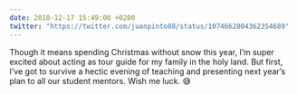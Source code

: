 ```yaml
---
date: 2018-12-17 15:49:00 +0200
twitter: "https://twitter.com/juanpinto88/status/1074662804362354689"
---
```


Though it means spending Christmas without snow this year, I’m super excited about acting as tour guide for my family in the holy land. But first, I’ve got to survive a hectic evening of teaching and presenting next year’s plan to all our student mentors. Wish me luck. 😅
